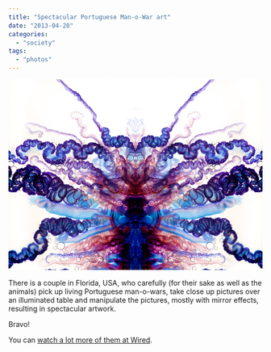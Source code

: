```yaml
---
title: "Spectacular Portuguese Man-o-War art"
date: "2013-04-20"
categories: 
  - "society"
tags: 
  - "photos"
---
```


![](images/Zooid-1000.jpg)

There is a couple in Florida, USA, who carefully (for their sake as well as the animals) pick up living Portuguese man-o-wars, take close up pictures over an illuminated table and manipulate the pictures, mostly with mirror effects, resulting in spectacular artwork.

Bravo!

You can [watch a lot more of them at Wired](http://www.wired.com/rawfile/2013/04/aaron-ansarov-man-of-wars/?viewall=true).
